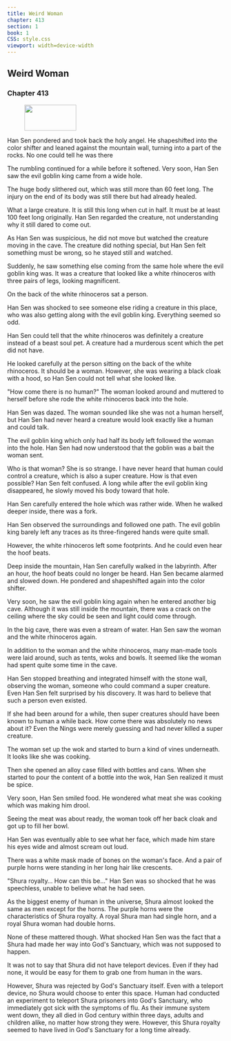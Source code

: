 ```yaml
---
title: Weird Woman
chapter: 413
section: 1
book: 1
CSS: style.css
viewport: width=device-width
---
```


## Weird Woman

### Chapter 413

<figure>
	<img src="../Images/gem.gif" alt="" id="gem" width="120" height="60" />
</figure>

Han Sen pondered and took back the holy angel. He shapeshifted into the color shifter and leaned against the mountain wall, turning into a part of the rocks. No one could tell he was there

The rumbling continued for a while before it softened. Very soon, Han Sen saw the evil goblin king came from a wide hole.

The huge body slithered out, which was still more than 60 feet long. The injury on the end of its body was still there but had already healed.

What a large creature. It is still this long when cut in half. It must be at least 100 feet long originally. Han Sen regarded the creature, not understanding why it still dared to come out.

As Han Sen was suspicious, he did not move but watched the creature moving in the cave. The creature did nothing special, but Han Sen felt something must be wrong, so he stayed still and watched.

Suddenly, he saw something else coming from the same hole where the evil goblin king was. It was a creature that looked like a white rhinoceros with three pairs of legs, looking magnificent.

On the back of the white rhinoceros sat a person.

Han Sen was shocked to see someone else riding a creature in this place, who was also getting along with the evil goblin king. Everything seemed so odd.

Han Sen could tell that the white rhinoceros was definitely a creature instead of a beast soul pet. A creature had a murderous scent which the pet did not have.

He looked carefully at the person sitting on the back of the white rhinoceros. It should be a woman. However, she was wearing a black cloak with a hood, so Han Sen could not tell what she looked like.

"How come there is no human?" The woman looked around and muttered to herself before she rode the white rhinoceros back into the hole.

Han Sen was dazed. The woman sounded like she was not a human herself, but Han Sen had never heard a creature would look exactly like a human and could talk.

The evil goblin king which only had half its body left followed the woman into the hole. Han Sen had now understood that the goblin was a bait the woman sent.

Who is that woman? She is so strange. I have never heard that human could control a creature, which is also a super creature. How is that even possible? Han Sen felt confused. A long while after the evil goblin king disappeared, he slowly moved his body toward that hole.

Han Sen carefully entered the hole which was rather wide. When he walked deeper inside, there was a fork.

Han Sen observed the surroundings and followed one path. The evil goblin king barely left any traces as its three-fingered hands were quite small.

However, the white rhinoceros left some footprints. And he could even hear the hoof beats.

Deep inside the mountain, Han Sen carefully walked in the labyrinth. After an hour, the hoof beats could no longer be heard. Han Sen became alarmed and slowed down. He pondered and shapeshifted again into the color shifter.

Very soon, he saw the evil goblin king again when he entered another big cave. Although it was still inside the mountain, there was a crack on the ceiling where the sky could be seen and light could come through.

In the big cave, there was even a stream of water. Han Sen saw the woman and the white rhinoceros again.

In addition to the woman and the white rhinoceros, many man-made tools were laid around, such as tents, woks and bowls. It seemed like the woman had spent quite some time in the cave.

Han Sen stopped breathing and integrated himself with the stone wall, observing the woman, someone who could command a super creature. Even Han Sen felt surprised by his discovery. It was hard to believe that such a person even existed.

If she had been around for a while, then super creatures should have been known to human a while back. How come there was absolutely no news about it? Even the Nings were merely guessing and had never killed a super creature.

The woman set up the wok and started to burn a kind of vines underneath. It looks like she was cooking.

Then she opened an alloy case filled with bottles and cans. When she started to pour the content of a bottle into the wok, Han Sen realized it must be spice.

Very soon, Han Sen smiled food. He wondered what meat she was cooking which was making him drool.

Seeing the meat was about ready, the woman took off her back cloak and got up to fill her bowl.

Han Sen was eventually able to see what her face, which made him stare his eyes wide and almost scream out loud.

There was a white mask made of bones on the woman's face. And a pair of purple horns were standing in her long hair like crescents.

"Shura royalty… How can this be…" Han Sen was so shocked that he was speechless, unable to believe what he had seen.

As the biggest enemy of human in the universe, Shura almost looked the same as men except for the horns. The purple horns were the characteristics of Shura royalty. A royal Shura man had single horn, and a royal Shura woman had double horns.

None of these mattered though. What shocked Han Sen was the fact that a Shura had made her way into God's Sanctuary, which was not supposed to happen.

It was not to say that Shura did not have teleport devices. Even if they had none, it would be easy for them to grab one from human in the wars.

However, Shura was rejected by God's Sanctuary itself. Even with a teleport device, no Shura would choose to enter this space. Human had conducted an experiment to teleport Shura prisoners into God's Sanctuary, who immediately got sick with the symptoms of flu. As their immune system went down, they all died in God century within three days, adults and children alike, no matter how strong they were. However, this Shura royalty seemed to have lived in God's Sanctuary for a long time already.